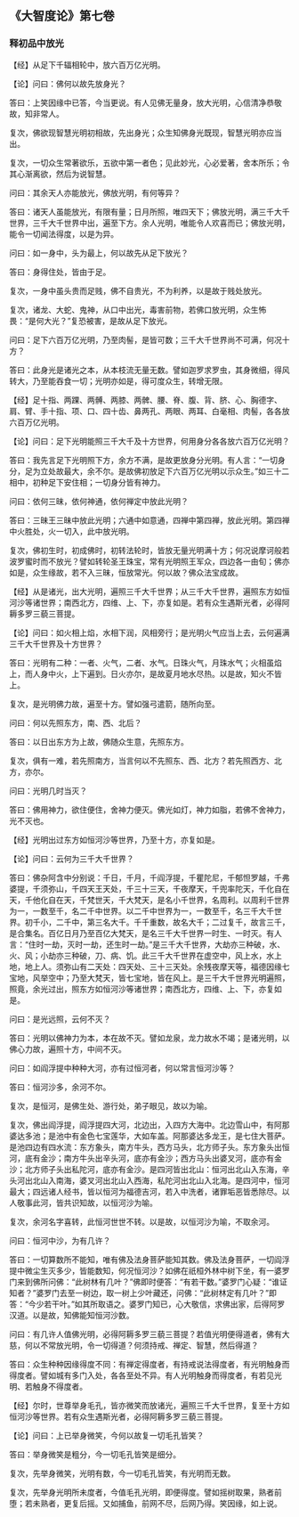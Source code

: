 ## 《大智度论》第七卷

### 释初品中放光

【经】从足下千辐相轮中，放六百万亿光明。

【论】问曰：佛何以故先放身光？

答曰：上笑因缘中已答，今当更说。有人见佛无量身，放大光明，心信清净恭敬故，知非常人。

复次，佛欲现智慧光明初相故，先出身光；众生知佛身光既现，智慧光明亦应当出。

复次，一切众生常著欲乐，五欲中第一者色；见此妙光，心必爱著，舍本所乐；令其心渐离欲，然后为说智慧。

问曰：其余天人亦能放光，佛放光明，有何等异？

答曰：诸天人虽能放光，有限有量；日月所照，唯四天下；佛放光明，满三千大千世界，三千大千世界中出，遍至下方。余人光明，唯能令人欢喜而已；佛放光明，能令一切闻法得度，以是为异。

问曰：如一身中，头为最上，何以故先从足下放光？

答曰：身得住处，皆由于足。

复次，一身中虽头贵而足贱，佛不自贵光，不为利养，以是故于贱处放光。

复次，诸龙、大蛇、鬼神，从口中出光，毒害前物，若佛口放光明，众生怖畏：“是何大光？”复恐被害，是故从足下放光。

问曰：足下六百万亿光明，乃至肉髻，是皆可数；三千大千世界尚不可满，何况十方？

答曰：此身光是诸光之本，从本枝流无量无数。譬如迦罗求罗虫，其身微细，得风转大，乃至能吞食一切；光明亦如是，得可度众生，转增无限。

【经】足十指、两踝、两髆、两膝、两髀、腰、脊、腹、背、脐、心、胸德字、肩、臂、手十指、项、口、四十齿、鼻两孔、两眼、两耳、白毫相、肉髻，各各放六百万亿光明。

【论】问曰：足下光明能照三千大千及十方世界，何用身分各各放六百万亿光明？

答曰：我先言足下光明照下方，余方不满，是故更放身分光明。有人言：“一切身分，足为立处故最大，余不尔。是故佛初放足下六百万亿光明以示众生。”如三十二相中，初种足下安住相；一切身分皆有神力。

问曰：依何三昧，依何神通，依何禅定中放此光明？

答曰：三昧王三昧中放此光明；六通中如意通，四禅中第四禅，放此光明。第四禅中火胜处，火一切入，此中放光明。

复次，佛初生时，初成佛时，初转法轮时，皆放无量光明满十方；何况说摩诃般若波罗蜜时而不放光？譬如转轮圣王珠宝，常有光明照王军众，四边各一由旬；佛亦如是，众生缘故，若不入三昧，恒放常光。何以故？佛众法宝成故。

【经】从是诸光，出大光明，遍照三千大千世界；从三千大千世界，遍照东方如恒河沙等诸世界；南西北方，四维、上、下，亦复如是。若有众生遇斯光者，必得阿耨多罗三藐三菩提。

【论】问曰：如火相上焰，水相下润，风相旁行；是光明火气应当上去，云何遍满三千大千世界及十方世界？

答曰：光明有二种：一者、火气，二者、水气。日珠火气，月珠水气；火相虽焰上，而人身中火，上下遍到。日火亦尔，是故夏月地水尽热。以是故，知火不皆上。

复次，是光明佛力故，遍至十方。譬如强弓遣箭，随所向至。

问曰：何以先照东方，南、西、北后？

答曰：以日出东方为上故，佛随众生意，先照东方。

复次，俱有一难，若先照南方，当言何以不先照东、西、北方？若先照西方、北方，亦尔。

问曰：光明几时当灭？

答曰：佛用神力，欲住便住，舍神力便灭。佛光如灯，神力如脂，若佛不舍神力，光不灭也。

【经】光明出过东方如恒河沙等世界，乃至十方，亦复如是。

【论】问曰：云何为三千大千世界？

答曰：佛杂阿含中分别说：千日，千月，千阎浮提，千瞿陀尼，千郁怛罗越，千弗婆提，千须弥山，千四天王天处，千三十三天，千夜摩天，千兜率陀天，千化自在天，千他化自在天，千梵世天，千大梵天，是名小千世界，名周利。以周利千世界为一，一数至千，名二千中世界。以二千中世界为一，一数至千，名三千大千世界。初千小，二千中，第三名大千。千千重数，故名大千；二过复千，故言三千，是合集名。百亿日月乃至百亿大梵天，是名三千大千世界一时生、一时灭。有人言：“住时一劫，灭时一劫，还生时一劫。”是三千大千世界，大劫亦三种破，水、火、风；小劫亦三种破，刀、病、饥。此三千大千世界在虚空中，风上水，水上地，地上人。须弥山有二天处：四天处、三十三天处。余残夜摩天等，福德因缘七宝地，风举空中；乃至大梵天，皆七宝地，皆在风上。是三千大千世界光明遍照，照竟，余光过出，照东方如恒河沙等诸世界；南西北方，四维、上、下，亦复如是。

问曰：是光远照，云何不灭？

答曰：光明以佛神力为本，本在故不灭。譬如龙泉，龙力故水不竭；是诸光明，以佛心力故，遍照十方，中间不灭。

问曰：如阎浮提中种种大河，亦有过恒河者，何以常言恒河沙等？

答曰：恒河沙多，余河不尔。

复次，是恒河，是佛生处、游行处，弟子眼见，故以为喻。

复次，佛出阎浮提，阎浮提四大河，北边出，入四方大海中。北边雪山中，有阿那婆达多池；是池中有金色七宝莲华，大如车盖。阿那婆达多龙王，是七住大菩萨。是池四边有四水流：东方象头，南方牛头，西方马头，北方师子头。东方象头出恒河，底有金沙；南方牛头出辛头河，底亦有金沙；西方马头出婆叉河，底亦有金沙；北方师子头出私陀河，底亦有金沙。是四河皆出北山：恒河出北山入东海，辛头河出北山入南海，婆叉河出北山入西海，私陀河出北山入北海。是四河中，恒河最大；四远诸人经书，皆以恒河为福德吉河，若入中洗者，诸罪垢恶皆悉除尽。以人敬事此河，皆共识知故，以恒河沙为喻。

复次，余河名字喜转，此恒河世世不转。以是故，以恒河沙为喻，不取余河。

问曰：恒河中沙，为有几许？

答曰：一切算数所不能知，唯有佛及法身菩萨能知其数。佛及法身菩萨，一切阎浮提中微尘生灭多少，皆能数知，何况恒河沙？如佛在祇桓外林中树下坐，有一婆罗门来到佛所问佛：“此树林有几叶？”佛即时便答：“有若干数。”婆罗门心疑：“谁证知者？”婆罗门去至一树边，取一树上少叶藏还，问佛：“此树林定有几叶？”即答：“今少若干叶。”如其所取语之。婆罗门知已，心大敬信，求佛出家，后得阿罗汉道。以是故，知佛能知恒河沙数。

问曰：有几许人值佛光明，必得阿耨多罗三藐三菩提？若值光明便得道者，佛有大慈，何以不常放光明，令一切得道？何须持戒、禅定、智慧，然后得道？

答曰：众生种种因缘得度不同：有禅定得度者，有持戒说法得度者，有光明触身而得度者。譬如城有多门入处，各各至处不异。有人光明触身而得度者，有若见光明、若触身不得度者。

【经】尔时，世尊举身毛孔，皆亦微笑而放诸光，遍照三千大千世界，复至十方如恒河沙等世界。若有众生遇斯光者，必得阿耨多罗三藐三菩提。

【论】问曰：上已举身微笑，今何以故复一切毛孔皆笑？

答曰：举身微笑是粗分，今一切毛孔皆笑是细分。

复次，先举身微笑，光明有数，今一切毛孔皆笑，有光明而无数。

复次，先举身光明所未度者，今值毛孔光明，即便得度。譬如摇树取果，熟者前堕；若未熟者，更复后摇。又如捕鱼，前网不尽，后网乃得。笑因缘，如上说。
